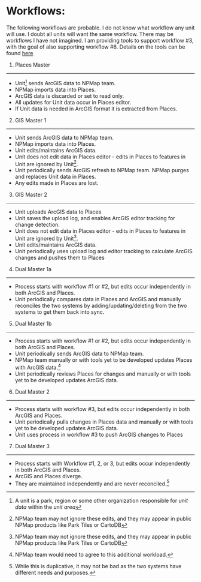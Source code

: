 Workflows:
==========

The following workflows are probable.  I do not know what workflow any unit will use.
I doubt all units will want the same workflow. There may be workflows I have not imagined.
I am providing tools to support workflow #3, with the goal of also supporting workflow #6.
Details on the tools can be found [here](https://github.com/nationalparkservice/arc2places/blob/master/Tools.md)

1) Places Master
----------------
* Unit[^1] sends ArcGIS data to NPMap team.
* NPMap imports data into Places.
* ArcGIS data is discarded or set to read only.
* All updates for Unit data occur in Places editor.
* If Unit data is needed in ArcGIS format it is extracted from Places.

2) GIS Master 1
----------------
* Unit sends ArcGIS data to NPMap team.
* NPMap imports data into Places.
* Unit edits/maintains ArcGIS data.
* Unit does not edit data in Places editor - edits in Places to features in Unit are ignored by Unit[^2].
* Unit periodically sends ArcGIS refresh to NPMap team.  NPMap purges and replaces Unit data in Places.
* Any edits made in Places are lost.

3) GIS Master 2
---------------
* Unit uploads ArcGIS data to Places
* Unit saves the upload log, and enables ArcGIS editor tracking for change detection.
* Unit does not edit data in Places editor - edits in Places to features in Unit are ignored by Unit[^2].
* Unit edits/maintains ArcGIS data.
* Unit periodically uses upload log and editor tracking to calculate ArcGIS changes and pushes them to Places

4) Dual Master 1a
-----------------
* Process starts with workflow #1 or #2, but edits occur independently in both ArcGIS and Places.
* Unit periodically compares data in Places and ArcGIS and manually reconciles the two systems by adding/updating/deleting from the two systems to get them back into sync.

5) Dual Master 1b
-----------------
* Process starts with workflow #1 or #2, but edits occur independently in both ArcGIS and Places.
* Unit periodically sends ArcGIS data to NPMap team.
* NPMap team manually or with tools yet to be developed updates Places with ArcGIS data.[^3]
* Unit periodically reviews Places for changes and manually or with tools yet to be developed updates ArcGIS data.

6) Dual Master 2
----------------
* Process starts with workflow #3, but edits occur independently in both ArcGIS and Places.
* Unit periodically pulls changes in Places data and manually or with tools yet to be developed updates ArcGIS data.
* Unit uses process in workflow #3 to push ArcGIS changes to Places

7) Dual Master 3
----------------
* Process starts with Workflow #1, 2, or 3, but edits occur independently in both ArcGIS and Places.
* ArcGIS and Places diverge.
* They are maintained independently and are never reconciled.[^4]

[^1]: A unit is a park, region or some other organization responsible for *unit data* within the *unit area*

[^2]: NPMap team may not ignore these edits, and they may appear in public NPMap products like Park Tiles or CartoDB

[^3]: NPMap team would need to agree to this additional workload.

[^4]: While this is duplicative, it may not be bad as the two systems have different needs and purposes.

